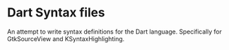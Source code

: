 Dart Syntax files
=================
An attempt to write syntax definitions for the Dart language.
Specifically for GtkSourceView and KSyntaxHighlighting.
